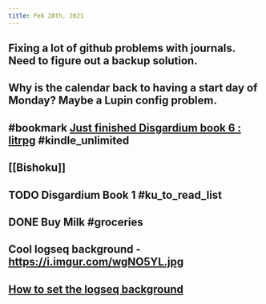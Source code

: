 ```yaml
---
title: Feb 28th, 2021
---
```


## Fixing a lot of github problems with journals. Need to figure out a backup solution.
## Why is the calendar back to having a start day of Monday?  Maybe a Lupin config problem.
## #bookmark [Just finished Disgardium book 6 : litrpg](https://reddit.com/r/litrpg/comments/lud2c7/just_finished_disgardium_book_6/) #kindle_unlimited
## [[Bishoku]]
## TODO Disgardium Book 1 #ku_to_read_list
## DONE Buy Milk #groceries
## Cool logseq background - https://i.imgur.com/wgNO5YL.jpg
## [How to set the logseq background](https://discord.com/channels/725182569297215569/756886540038438992/815656628875296772)
